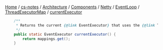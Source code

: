 [Home](https://mengxianbin.github.io) /
[cs-notes](https://mengxianbin.github.io/cs-notes/site) /
[Architecture](https://mengxianbin.github.io/cs-notes/site/Architecture) /
[Components](https://mengxianbin.github.io/cs-notes/site/Architecture/Components) /
[Netty](https://mengxianbin.github.io/cs-notes/site/Architecture/Components/Netty) /
[EventLoop](https://mengxianbin.github.io/cs-notes/site/Architecture/Components/Netty/EventLoop) /
[ThreadExecutorMap](https://mengxianbin.github.io/cs-notes/site/Architecture/Components/Netty/EventLoop/ThreadExecutorMap) /
[currentExecutor](https://mengxianbin.github.io/cs-notes/site/Architecture/Components/Netty/EventLoop/ThreadExecutorMap/currentExecutor)

```java
    /**
     * Returns the current {@link EventExecutor} that uses the {@link Thread}, or {@code null} if none / unknown.
     */
    public static EventExecutor currentExecutor() {
        return mappings.get();
    }
```
